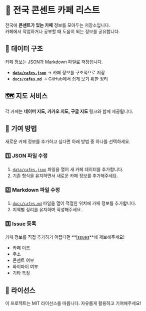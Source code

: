 # 🏡 전국 콘센트 카페 리스트

전국에 **콘센트가 있는 카페** 정보를 모아두는 저장소입니다.  
카페에서 작업하거나 공부할 때 도움이 되는 정보를 공유합니다.

## 📌 데이터 구조

카페 정보는 JSON과 Markdown 파일로 저장됩니다.

- **[`data/cafes.json`](data/cafes.json)** → 카페 정보를 구조적으로 저장
- **[`docs/cafes.md`](docs/cafes.md)** → GitHub에서 쉽게 보기 위한 정리

## 🗺️ 지도 서비스

각 카페는 **네이버 지도, 카카오 지도, 구글 지도** 링크와 함께 제공됩니다.

## 📢 기여 방법

새로운 카페 정보를 추가하고 싶다면 아래 방법 중 하나를 선택하세요.

### 1️⃣ JSON 파일 수정

1. [`data/cafes.json`](data/cafes.json) 파일을 열어 새 카페 데이터를 추가합니다.
2. 기존 형식을 유지하면서 새로운 카페 정보를 추가해주세요.

### 2️⃣ Markdown 파일 수정

1. [`docs/cafes.md`](docs/cafes.md) 파일을 열어 적절한 위치에 카페 정보를 추가합니다.
2. 지역별 정리를 유지하며 작성해주세요.

### 3️⃣ Issue 등록

카페 정보를 직접 추가하기 어렵다면 **[Issues](https://github.com/GideokKim/electrical-outlet-cafe/issues)**에 제보해주세요!

- 카페 이름
- 주소
- 콘센트 여부
- 와이파이 여부
- 기타 특징

## 📜 라이선스

이 프로젝트는 MIT 라이선스를 따릅니다. 자유롭게 활용하고 기여해주세요!
